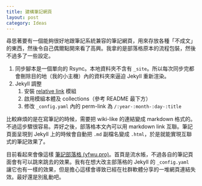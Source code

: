 ```yaml
---
title: 建構筆記網頁
layout: post
category: Ideas
---
```


尋思著要有一個能夠很好地跟筆記系統兼容的筆記網頁，用來存放各種「不成文」的東西，然後令自己偶爾點開來看了高興。我拿的是部落格原本的流程包裝，然後不過多了一些設定。

1. 同步腳本是一個單向的 Rsync。本地資料夾不含有 `_site`。所以每次同步完都會刪除目的地（我的小主機）內的資料夾來逼迫 Jekyll 重新渲染。
2. Jekyll 調整
	1. 安裝 [relative link](https://github.com/benbalter/jekyll-relative-links) 模組
	2. 啟用模組本體及 collections（參考 README 最下方）
	3. 修改 `_config.yaml` 內的 perm-link 為 `/:year-:month-:day-:title`

比較麻煩的是在寫筆記的時候，需要把 wiki-like 的連結變成 markdown 格式的。不過這步驟很容易。弄好之後，部落格本文內可以用 markdown link 互聯。筆記頁面呈現到 Jekyll 上的時候會自動把 `.md` 副檔名變成 `.html`，於是就能實現互聯式的筆記效果了。

目前看起來會像這樣 [筆記部落格 (yfwu.pro)](https://yfwu.pro/2023-10-01-general)。首頁是流水帳，不過各自的筆記頁面會有可以跳來跳去的效果。我有在想大改主部落格的 Jekyll 的 `_config.yaml` 讓它也有一樣的效果，但是擔心這樣會導致已經在社群軟體分享的一堆網頁連結失效。最好還是別亂動吧。